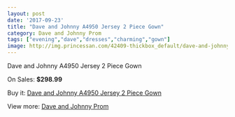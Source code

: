 ```yaml
---
layout: post
date: '2017-09-23'
title: "Dave and Johnny A4950 Jersey 2 Piece Gown"
category: Dave and Johnny Prom
tags: ["evening","dave","dresses","charming","gown"]
image: http://img.princessan.com/42409-thickbox_default/dave-and-johnny-a4950-jersey-2-piece-gown.jpg
---
```

Dave and Johnny A4950 Jersey 2 Piece Gown

On Sales: **$298.99**
<a href="https://www.princessan.com/en/dave-and-johnny-prom/19778-dave-and-johnny-a4950-jersey-2-piece-gown.html"><amp-img layout="responsive" width="600" height="600" src="//img.princessan.com/42409-thickbox_default/dave-and-johnny-a4950-jersey-2-piece-gown.jpg" alt="Dave and Johnny A4950 Jersey 2 Piece Gown 0" /></a>
<a href="https://www.princessan.com/en/dave-and-johnny-prom/19778-dave-and-johnny-a4950-jersey-2-piece-gown.html"><amp-img layout="responsive" width="600" height="600" src="//img.princessan.com/42410-thickbox_default/dave-and-johnny-a4950-jersey-2-piece-gown.jpg" alt="Dave and Johnny A4950 Jersey 2 Piece Gown 1" /></a>

Buy it: [Dave and Johnny A4950 Jersey 2 Piece Gown](https://www.princessan.com/en/dave-and-johnny-prom/19778-dave-and-johnny-a4950-jersey-2-piece-gown.html "Dave and Johnny A4950 Jersey 2 Piece Gown")

View more: [Dave and Johnny Prom](https://www.princessan.com/en/181-dave-and-johnny-prom "Dave and Johnny Prom")